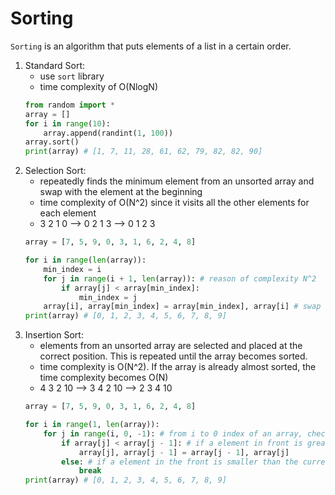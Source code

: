 # Sorting

```Sorting``` is an algorithm that puts elements of a list in a certain order. 

1. Standard Sort: 
   - use ```sort``` library
   - time complexity of O(NlogN)
   ```python 
   from random import *
   array = []
   for i in range(10):
       array.append(randint(1, 100))
   array.sort()
   print(array) # [1, 7, 11, 28, 61, 62, 79, 82, 82, 90]
    ```
2. Selection Sort:
   - repeatedly finds the minimum element from an unsorted array and swap with the element at the beginning
   - time complexity of O(N^2) since it visits all the other elements for each element
   - 3 2 1 0 --> 0 2 1 3 --> 0 1 2 3
   ```python
   array = [7, 5, 9, 0, 3, 1, 6, 2, 4, 8]

   for i in range(len(array)):
       min_index = i
       for j in range(i + 1, len(array)): # reason of complexity N^2
           if array[j] < array[min_index]:
               min_index = j
       array[i], array[min_index] = array[min_index], array[i] # swap the minimum element and the beginning element
   print(array) # [0, 1, 2, 3, 4, 5, 6, 7, 8, 9]
   ```
3. Insertion Sort:
   - elements from an unsorted array are selected and placed at the correct position. This is repeated until the array becomes sorted. 
   - time complexity is O(N^2). If the array is already almost sorted, the time complexity becomes O(N)
   - 4 3 2 10 --> 3 4 2 10 --> 2 3 4 10
   ```python
   array = [7, 5, 9, 0, 3, 1, 6, 2, 4, 8]

   for i in range(1, len(array)):
       for j in range(i, 0, -1): # from i to 0 index of an array, check each element (reverse order)
           if array[j] < array[j - 1]: # if a element in front is greater than the current element, swap position 
               array[j], array[j - 1] = array[j - 1], array[j]
           else: # if a element in the front is smaller than the current element, stop since all the other elements in front are going to be smaller than the current element
               break 
   print(array) # [0, 1, 2, 3, 4, 5, 6, 7, 8, 9]

